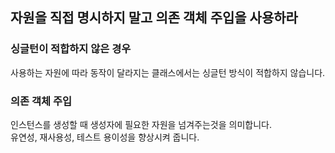 ## 자원을 직접 명시하지 말고 의존 객체 주입을 사용하라

### 싱글턴이 적합하지 않은 경우

사용하는 자원에 따라 동작이 달라지는 클래스에서는 싱글턴 방식이 적합하지 않습니다.

### 의존 객체 주입

인스턴스를 생성할 때 생성자에 필요한 자원을 넘겨주는것을 의미합니다.  
유연성, 재사용성, 테스트 용이성을 향상시켜 줍니다.